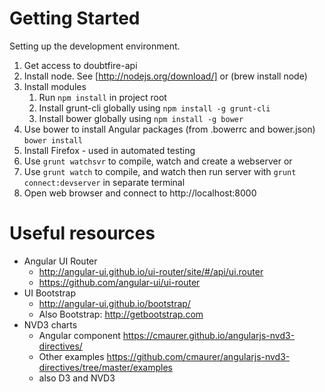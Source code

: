 # Getting Started

Setting up the development environment.

1. Get access to doubtfire-api
2. Install node. See [http://nodejs.org/download/] or (brew install node)
3. Install modules
    1. Run `npm install` in project root
    2. Install grunt-cli globally using `npm install -g grunt-cli`
    3. Install bower globally using `npm install -g bower`
4. Use bower to install Angular packages (from .bowerrc and bower.json) `bower install`
5. Install Firefox - used in automated testing
7. Use `grunt watchsvr` to compile, watch and create a webserver or
8. Use `grunt watch` to compile, and watch then run server with `grunt connect:devserver` in separate terminal
7. Open web browser and connect to http://localhost:8000

# Useful resources

* Angular UI Router
    * http://angular-ui.github.io/ui-router/site/#/api/ui.router
    * https://github.com/angular-ui/ui-router
* UI Bootstrap
    * http://angular-ui.github.io/bootstrap/
    * Also Bootstrap: http://getbootstrap.com
* NVD3 charts 
    * Angular component https://cmaurer.github.io/angularjs-nvd3-directives/
    * Other examples https://github.com/cmaurer/angularjs-nvd3-directives/tree/master/examples
    * also D3 and NVD3
